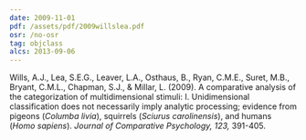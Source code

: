 ```yaml
---
date: 2009-11-01
pdf: /assets/pdf/2009willslea.pdf
osr: /no-osr
tag: objclass
alcs: 2013-09-06
---
```



Wills, A.J., Lea, S.E.G., Leaver, L.A., Osthaus, B., Ryan, C.M.E., Suret, M.B., Bryant, C.M.L., Chapman, S.J., & Millar, L. (2009). A comparative analysis of the categorization of multidimensional stimuli: I. Unidimensional classification does not necessarily imply analytic processing; evidence from pigeons (_Columba livia_), squirrels (_Sciurus carolinensis_), and humans (_Homo sapiens_). _Journal of Comparative Psychology, 123,_ 391-405. 


